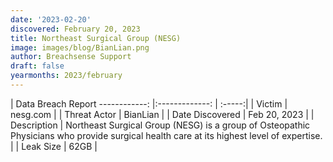 ```yaml
---
date: '2023-02-20'
discovered: February 20, 2023
title: Northeast Surgical Group (NESG)
image: images/blog/BianLian.png
author: Breachsense Support
draft: false
yearmonths: 2023/february
---
```



| Data Breach Report
------------:     |:-------------:    | :-----:|
| Victim      | nesg.com      | 
| Threat Actor      | BianLian      | 
| Date Discovered      | Feb 20, 2023      | 
| Description      | Northeast Surgical Group (NESG) is a group of Osteopathic Physicians who provide surgical health care at its highest level of expertise.      | 
| Leak Size      | 62GB      | 

